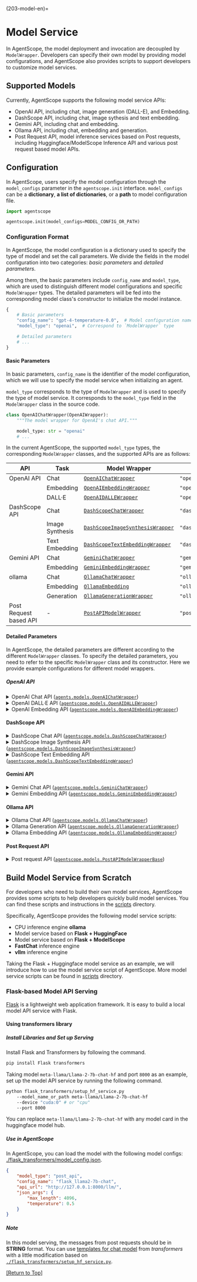 (203-model-en)=

# Model Service

In AgentScope, the model deployment and invocation are decoupled by `ModelWrapper`.
Developers can specify their own model by providing model configurations,
and AgentScope also provides scripts to support developers to customize
model services.

## Supported Models

Currently, AgentScope supports the following model service APIs:

- OpenAI API, including chat, image generation (DALL-E), and Embedding.
- DashScope API, including chat, image sythesis and text embedding.
- Gemini API, including chat and embedding.
- Ollama API, including chat, embedding and generation.
- Post Request API, model inference services based on Post
  requests, including Huggingface/ModelScope Inference API and various
  post request based model APIs.

## Configuration

In AgentScope, users specify the model configuration through the
`model_configs` parameter in the `agentscope.init` interface.
`model_configs` can be a **dictionary**, **a list of dictionaries**, or a
**path** to model configuration file.

```python
import agentscope

agentscope.init(model_configs=MODEL_CONFIG_OR_PATH)
```

### Configuration Format

In AgentScope, the model configuration is a dictionary used to specify the type of model and set the call parameters.
We divide the fields in the model configuration into two categories: _basic parameters_ and _detailed parameters_.

Among them, the basic parameters include `config_name` and `model_type`, which are used to distinguish different model configurations and specific `ModelWrapper` types.
The detailed parameters will be fed into the corresponding model class's constructor to initialize the model instance.

```python
{
    # Basic parameters
    "config_name": "gpt-4-temperature-0.0",  # Model configuration name
    "model_type": "openai",  # Correspond to `ModelWrapper` type

    # Detailed parameters
    # ...
}
```

#### Basic Parameters

In basic parameters, `config_name` is the identifier of the model configuration,
which we will use to specify the model service when initializing an agent.

`model_type` corresponds to the type of `ModelWrapper` and is used to specify the type of model service.
It corresponds to the `model_type` field in the `ModelWrapper` class in the source code.

```python
class OpenAIChatWrapper(OpenAIWrapper):
    """The model wrapper for OpenAI's chat API."""

    model_type: str = "openai"
    # ...
```

In the current AgentScope, the supported `model_type` types, the corresponding
`ModelWrapper` classes, and the supported APIs are as follows:

| API                    | Task            | Model Wrapper                                                                                                                   | `model_type`                  |
|------------------------|-----------------|---------------------------------------------------------------------------------------------------------------------------------|-------------------------------|
| OpenAI API             | Chat            | [`OpenAIChatWrapper`](https://github.com/modelscope/agentscope/blob/main/src/agentscope/models/openai_model.py)                 | `"openai"`                    |
|                        | Embedding       | [`OpenAIEmbeddingWrapper`](https://github.com/modelscope/agentscope/blob/main/src/agentscope/models/openai_model.py)            | `"openai_embedding"`          |
|                        | DALL·E          | [`OpenAIDALLEWrapper`](https://github.com/modelscope/agentscope/blob/main/src/agentscope/models/openai_model.py)                | `"openai_dall_e"`             |
| DashScope API          | Chat            | [`DashScopeChatWrapper`](https://github.com/modelscope/agentscope/blob/main/src/agentscope/models/dashscope_model.py)           | `"dashscope_chat"`            |
|                        | Image Synthesis | [`DashScopeImageSynthesisWrapper`](https://github.com/modelscope/agentscope/blob/main/src/agentscope/models/dashscope_model.py) | `"dashscope_image_synthesis"` |
|                        | Text Embedding  | [`DashScopeTextEmbeddingWrapper`](https://github.com/modelscope/agentscope/blob/main/src/agentscope/models/dashscope_model.py)  | `"dashscope_text_embedding"`  |
| Gemini API             | Chat            | [`GeminiChatWrapper`](https://github.com/modelscope/agentscope/blob/main/src/agentscope/models/gemini_model.py)                 | `"gemini_chat"`               |
|                        | Embedding       | [`GeminiEmbeddingWrapper`](https://github.com/modelscope/agentscope/blob/main/src/agentscope/models/gemini_model.py)            | `"gemini_embedding"`          |
| ollama                 | Chat            | [`OllamaChatWrapper`](https://github.com/modelscope/agentscope/blob/main/src/agentscope/models/ollama_model.py)                 | `"ollama_chat"`               |
|                        | Embedding       | [`OllamaEmbedding`](https://github.com/modelscope/agentscope/blob/main/src/agentscope/models/ollama_model.py)                   | `"ollama_embedding"`          |
|                        | Generation      | [`OllamaGenerationWrapper`](https://github.com/modelscope/agentscope/blob/main/src/agentscope/models/ollama_model.py)           | `"ollama_generate"`           |
| Post Request based API | -               | [`PostAPIModelWrapper`](https://github.com/modelscope/agentscope/blob/main/src/agentscope/models/post_model.py)                 | `"post_api"`                  |

#### Detailed Parameters

In AgentScope, the detailed parameters are different according to the different `ModelWrapper` classes.
To specify the detailed parameters, you need to refer to the specific `ModelWrapper` class and its constructor.
Here we provide example configurations for different model wrappers.

##### OpenAI API

<details>
<summary>OpenAI Chat API (<code><a href="https://github.com/modelscope/agentscope/blob/main/src/agentscope/models/openai_model.py">agents.models.OpenAIChatWrapper</a></code>)</summary>

```python
openai_chat_config = {
    "config_name": "{your_config_name}",
    "model_type": "openai",

    # Required parameters
    "model_name": "gpt-4",

    # Optional parameters
    "api_key": "{your_api_key}",                # OpenAI API Key, if not provided, it will be read from the environment variable
    "organization": "{your_organization}",      # Organization name, if not provided, it will be read from the environment variable
    "client_args": {                            # Parameters for initializing the OpenAI API Client
        # e.g. "max_retries": 3,
    },
    "generate_args": {                          # Parameters passed to the model when calling
        # e.g. "temperature": 0.0
    },
    "budget": 100                               # API budget
}
```

</details>

<details>
<summary>OpenAI DALL·E API (<code><a href="https://github.com/modelscope/agentscope/blob/main/src/agentscope/models/openai_model.py">agentscope.models.OpenAIDALLEWrapper</a></code>)</summary>

```python
{
    "config_name": "{your_config_name}",
    "model_type": "openai_dall_e",

    # Required parameters
    "model_name": "{model_name}",               # OpenAI model name, e.g. dall-e-2, dall-e-3

    # Optional parameters
    "api_key": "{your_api_key}",                # OpenAI API Key, if not provided, it will be read from the environment variable
    "organization": "{your_organization}",      # Organization name, if not provided, it will be read from the environment variable
    "client_args": {                            # Parameters for initializing the OpenAI API Client
        # e.g. "max_retries": 3,
    },
    "generate_args": {                          # Parameters passed to the model when calling
        # e.g. "n": 1, "size": "512x512"
    }
}
```

</details>

<details>
<summary>OpenAI Embedding API (<code><a href="https://github.com/modelscope/agentscope/blob/main/src/agentscope/models/openai_model.py">agentscope.models.OpenAIEmbeddingWrapper</a></code>)</summary>

```python
{
    "config_name": "{your_config_name}",
    "model_type": "openai_embedding",

    # Required parameters
    "model_name": "{model_name}",               # OpenAI model name, e.g. text-embedding-ada-002, text-embedding-3-small

    # Optional parameters
    "api_key": "{your_api_key}",                # OpenAI API Key, if not provided, it will be read from the environment variable
    "organization": "{your_organization}",      # Organization name, if not provided, it will be read from the environment variable
    "client_args": {                            # Parameters for initializing the OpenAI API Client
        # e.g. "max_retries": 3,
    },
    "generate_args": {                          # Parameters passed to the model when calling
        # e.g. "encoding_format": "float"
    }
}
```

</details>

#### DashScope API

<details>
<summary>DashScope Chat API (<code><a href="https://github.com/modelscope/agentscope/blob/main/src/agentscope/models/dashscope_model.py">agentscope.models.DashScopeChatWrapper</a></code>)</summary>

```python
{
    "config_name": "my_dashscope_chat_config",
    "model_type": "dashscope_chat",

    # Required parameters
    "model_name": "{model_name}",               # The model name in DashScope API, e.g. qwen-max

    # Optional parameters
    "api_key": "{your_api_key}",                # DashScope API Key, if not provided, it will be read from the environment variable
    "generate_args": {
        # e.g. "temperature": 0.5
    },
}
```

</details>

<details>
<summary>DashScope Image Synthesis API (<code><a href="https://github.com/modelscope/agentscope/blob/main/src/agentscope/models/dashscope_model.py">agentscope.models.DashScopeImageSynthesisWrapper</a></code>)</summary>

```python
{
    "config_name": "my_dashscope_image_synthesis_config",
    "model_type": "dashscope_image_synthesis",

    # Required parameters
    "model_name": "{model_name}",               # The model name in DashScope Image Synthesis API, e.g. wanx-v1

    # Optional parameters
    "api_key": "{your_api_key}",
    "generate_args": {
        "negative_prompt": "xxx",
        "n": 1,
        # ...
    }
}
```

</details>

<details>
<summary>DashScope Text Embedding API (<code><a href="https://github.com/modelscope/agentscope/blob/main/src/agentscope/models/dashscope_model.py">agentscope.models.DashScopeTextEmbeddingWrapper</a></code>)</summary>

```python
{
    "config_name": "my_dashscope_text_embedding_config",
    "model_type": "dashscope_text_embedding",

    # Required parameters
    "model_name": "{model_name}",               # The model name in DashScope Text Embedding API, e.g. text-embedding-v1

    # Optional parameters
    "api_key": "{your_api_key}",
    "generate_args": {
        # ...
    },
}
```

</details>

#### Gemini API

<details>
<summary>Gemini Chat API (<code><a href="https://github.com/modelscope/agentscope/blob/main/src/agentscope/models/gemini_model.py">agentscope.models.GeminiChatWrapper</a></code>)</summary>

```python
{
    "config_name": "my_gemini_chat_config",
    "model_type": "gemini_chat",

    # Required parameters
    "model_name": "{model_name}",               # The model name in Gemini API, e.g. gemini-prp

    # Optional parameters
    "api_key": "{your_api_key}",                # If not provided, the API key will be read from the environment variable GEMINI_API_KEY
}
```

</details>

<details>
<summary>Gemini Embedding API (<code><a href="https://github.com/modelscope/agentscope/blob/main/src/agentscope/models/gemini_model.py">agentscope.models.GeminiEmbeddingWrapper</a></code>)</summary>

```python
{
    "config_name": "my_gemini_embedding_config",
    "model_type": "gemini_embedding",

    # Required parameters
    "model_name": "{model_name}",               # The model name in Gemini API, e.g. gemini-prp

    # Optional parameters
    "api_key": "{your_api_key}",                # If not provided, the API key will be read from the environment variable GEMINI_API_KEY
}
```

</details>

#### Ollama API

<details>
<summary>Ollama Chat API (<code><a href="https://github.com/modelscope/agentscope/blob/main/src/agentscope/models/ollama_model.py">agentscope.models.OllamaChatWrapper</a></code>)</summary>

```python
{
    "config_name": "my_ollama_chat_config",
    "model_type": "ollama_chat",

    # Required parameters
    "model": "{model_name}",                    # The model name used in ollama API, e.g. llama2

    # Optional parameters
    "options": {                                # Parameters passed to the model when calling
        # e.g. "temperature": 0., "seed": "123",
    },
    "keep_alive": "5m",                         # Controls how long the model will stay loaded into memory
}
```

</details>

<details>
<summary>Ollama Generation API (<code><a href="https://github.com/modelscope/agentscope/blob/main/src/agentscope/models/ollama_model.py">agentscope.models.OllamaGenerationWrapper</a></code>)</summary>

```python
{
    "config_name": "my_ollama_generate_config",
    "model_type": "ollama_generate",

    # Required parameters
    "model": "{model_name}",                    # The model name used in ollama API, e.g. llama2

    # Optional parameters
    "options": {                                # Parameters passed to the model when calling
        # "temperature": 0., "seed": "123",
    },
    "keep_alive": "5m",                         # Controls how long the model will stay loaded into memory
}
```

</details>

<details>
<summary>Ollama Embedding API (<code><a href="https://github.com/modelscope/agentscope/blob/main/src/agentscope/models/ollama_model.py">agentscope.models.OllamaEmbeddingWrapper</a></code>)</summary>

```python
{
    "config_name": "my_ollama_embedding_config",
    "model_type": "ollama_embedding",

    # Required parameters
    "model": "{model_name}",                    # The model name used in ollama API, e.g. llama2

    # Optional parameters
    "options": {                                # Parameters passed to the model when calling
        # "temperature": 0., "seed": "123",
    },
    "keep_alive": "5m",                         # Controls how long the model will stay loaded into memory
}
```

</details>

#### Post Request API

<details>
<summary>Post request API (<code><a href="https://github.com/modelscope/agentscope/blob/main/src/agentscope/models/post_model.py">agentscope.models.PostAPIModelWrapperBase</a></code>)</summary>

```python
{
    "config_name": "my_postapiwrapper_config",
    "model_type": "post_api",

    # Required parameters
    "api_url": "https://xxx.xxx",
    "headers": {
        # e.g. "Authorization": "Bearer xxx",
    },

    # Optional parameters
    "messages_key": "messages",
}
```

</details>

## Build Model Service from Scratch

For developers who need to build their own model services, AgentScope
provides some scripts to help developers quickly build model services.
You can find these scripts and instructions in the [scripts](https://github.com/modelscope/agentscope/tree/main/scripts)
directory.

Specifically, AgentScope provides the following model service scripts:

- CPU inference engine **ollama**
- Model service based on **Flask + HuggingFace**
- Model service based on **Flask + ModelScope**
- **FastChat** inference engine
- **vllm** inference engine

Taking the Flask + Huggingface model service as an example, we will introduce how to use the model service script of AgentScope.
More model service scripts can be found in [scripts](https://github.com/modelscope/agentscope/blob/main/scripts/) directory.

### Flask-based Model API Serving

[Flask](https://github.com/pallets/flask) is a lightweight web application framework. It is easy to build a local model API service with Flask.

#### Using transformers library

##### Install Libraries and Set up Serving

Install Flask and Transformers by following the command.

```bash
pip install Flask transformers
```

Taking model `meta-llama/Llama-2-7b-chat-hf` and port `8000` as an example, set up the model API service by running the following command.

```bash
python flask_transformers/setup_hf_service.py
    --model_name_or_path meta-llama/Llama-2-7b-chat-hf
    --device "cuda:0" # or "cpu"
    --port 8000
```

You can replace `meta-llama/Llama-2-7b-chat-hf` with any model card in the huggingface model hub.

##### Use in AgentScope

In AgentScope, you can load the model with the following model configs: [./flask_transformers/model_config.json](https://github.com/modelscope/agentscope/blob/main/scripts/flask_transformers/model_config.json).

```json
{
    "model_type": "post_api",
    "config_name": "flask_llama2-7b-chat",
    "api_url": "http://127.0.0.1:8000/llm/",
    "json_args": {
        "max_length": 4096,
        "temperature": 0.5
    }
}
```

##### Note

In this model serving, the messages from post requests should be in **STRING** format. You can use [templates for chat model](https://huggingface.co/docs/transformers/main/chat_templating) from _transformers_ with a little modification based on [`./flask_transformers/setup_hf_service.py`](https://github.com/modelscope/agentscope/blob/main/scripts/flask_transformers/setup_hf_service.py).

[[Return to Top]](#203-model-en)
